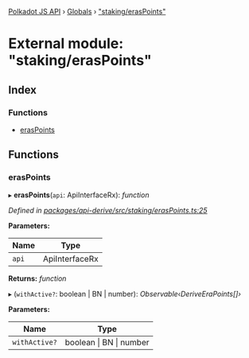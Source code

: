 [Polkadot JS API](../README.md) › [Globals](../globals.md) › ["staking/erasPoints"](_staking_eraspoints_.md)

# External module: "staking/erasPoints"

## Index

### Functions

* [erasPoints](_staking_eraspoints_.md#eraspoints)

## Functions

###  erasPoints

▸ **erasPoints**(`api`: ApiInterfaceRx): *function*

*Defined in [packages/api-derive/src/staking/erasPoints.ts:25](https://github.com/polkadot-js/api/blob/82addc4f6a/packages/api-derive/src/staking/erasPoints.ts#L25)*

**Parameters:**

Name | Type |
------ | ------ |
`api` | ApiInterfaceRx |

**Returns:** *function*

▸ (`withActive?`: boolean | BN | number): *Observable‹DeriveEraPoints[]›*

**Parameters:**

Name | Type |
------ | ------ |
`withActive?` | boolean &#124; BN &#124; number |
